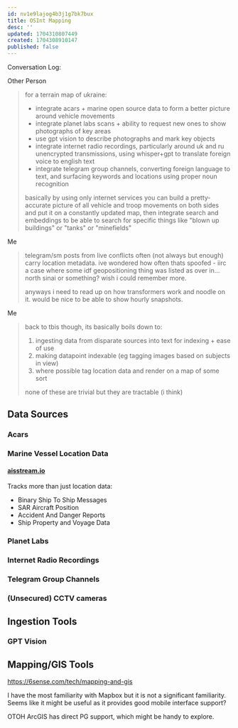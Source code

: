 ```yaml
---
id: nv1e9lajog4b3j1g7bk7bux
title: OSInt Mapping
desc: ''
updated: 1704310807449
created: 1704308910147
published: false
---
```


Conversation Log:

Other Person
> for a terrain map of ukraine:
>
> - integrate acars + marine open source data to form a better picture around vehicle movements
> - integrate planet labs scans + ability to request new ones to show photographs of key areas
> - use gpt vision to describe photographs and mark key objects
> - integrate internet radio recordings, particularly around uk and ru unencrypted transmissions, using whisper+gpt to translate foreign voice to english text
> - integrate telegram group channels, converting foreign language to text, and surfacing keywords and locations using proper noun recognition
>
> basically by using only internet services you can build a pretty-accurate picture of all vehicle and troop movements on both sides and put it on a constantly updated map, then integrate search and embeddings to be able to search for specific things like "blown up buildings" or "tanks" or "minefields"

Me
> telegram/sm posts from live conflicts often (not always but enough) carry location metadata. ive wondered how often thats spoofed - iirc a case where some idf geopositioning thing was listed as over in… north sinai or something? wish i could remember more.
>
> anyways i need to read up on how transformers work and noodle on it. would be nice to be able to show hourly snapshots.

Me
> back to tbis though, its basically boils down to:
>
> 1. ingesting data from disparate sources into text for indexing + ease of use 
> 2. making datapoint indexable (eg tagging images based on subjects in view)
> 3. where possible tag location data and render on  a map of some sort
> 
> none of these are trivial but they are tractable (i think)

## Data Sources

### Acars

### Marine Vessel Location Data

#### [aisstream.io](https://aisstream.io/)

Tracks more than just location data:

- Binary Ship To Ship Messages
- SAR Aircraft Position
- Accident And Danger Reports
- Ship Property and Voyage Data

### Planet Labs

### Internet Radio Recordings

### Telegram Group Channels

### (Unsecured) CCTV cameras

## Ingestion Tools

### GPT Vision

## Mapping/GIS Tools

<https://6sense.com/tech/mapping-and-gis>

I have the most familiarity with Mapbox but it is not a significant familiarity. Seems like it might be useful as it provides good mobile interface support?

OTOH ArcGIS has direct PG support, which might be handy to explore.
